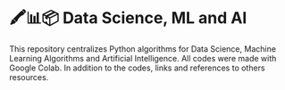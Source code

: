 # 🖍📊📦 Data Science, ML and AI
This repository centralizes Python algorithms for Data Science, Machine Learning Algorithms and Artificial Intelligence. All codes were made with Google Colab. In addition to the codes, links and references to others resources.
